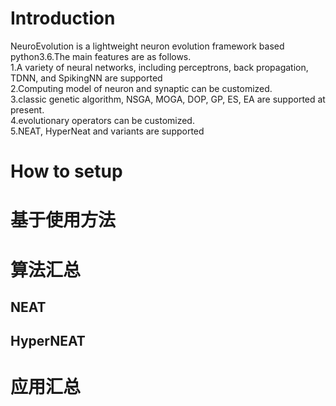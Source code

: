 # Introduction

   NeuroEvolution is a lightweight neuron evolution framework based python3.6.The main features are as follows.<br/>
1.A variety of neural networks, including perceptrons, back propagation, TDNN, and SpikingNN are supported<br/>
2.Computing model of neuron and synaptic can be customized.<br/>
3.classic genetic algorithm, NSGA, MOGA, DOP, GP, ES, EA are supported at present.<br/>
4.evolutionary operators can be customized.<br/>
5.NEAT, HyperNeat and variants are supported<br/>

# How to setup

# 基于使用方法

# 算法汇总
## NEAT
## HyperNEAT

# 应用汇总
